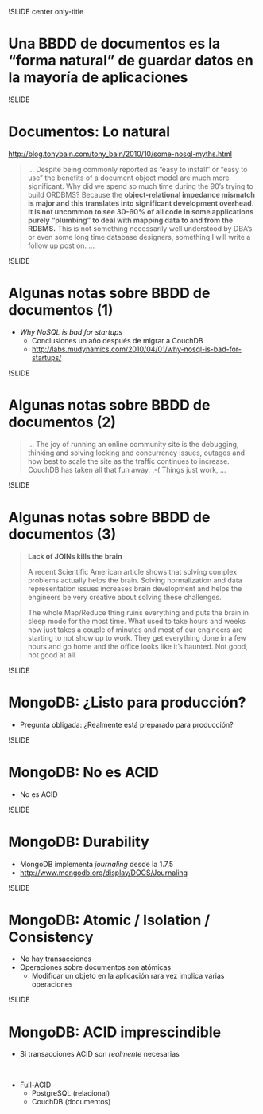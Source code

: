 !SLIDE center only-title

# Una BBDD de documentos es la “forma natural” de guardar datos en la mayoría de aplicaciones #

!SLIDE

# Documentos: Lo natural

http://blog.tonybain.com/tony_bain/2010/10/some-nosql-myths.html

<blockquote class="with-notes">
... Despite being commonly reported as “easy to install” or “easy to use” the
benefits of a document object model are much more significant. Why did we
spend so much time during the 90’s trying to build ORDBMS? Because the
<b>object-relational impedance mismatch is major and this translates into
significant development overhead. It is not uncommon to see 30-60% of all code
in some applications purely “plumbing” to deal with mapping data to and from
the RDBMS.</b> This is not something necessarily well understood by DBA’s or even
some long time database designers, something I will write a follow up post on. ...
</blockquote>

!SLIDE
# Algunas notas sobre BBDD de documentos (1) #

* *Why NoSQL is bad for startups*
  * Conclusiones un año después de migrar a CouchDB
  * http://labs.mudynamics.com/2010/04/01/why-nosql-is-bad-for-startups/


!SLIDE
# Algunas notas sobre BBDD de documentos (2) #

<blockquote class="with-notes">
... The joy of running an online community site is the debugging, thinking and solving locking and concurrency issues, outages and how best to scale the site as the traffic continues to increase. CouchDB has taken all that fun away. :-( Things just work, ...
</blockquote>

!SLIDE
# Algunas notas sobre BBDD de documentos (3) #

<blockquote class="with-notes">
<p><b>Lack of JOINs kills the brain</b></p>

<p>A recent Scientific American article shows that solving complex problems actually helps the brain. Solving normalization and data representation issues increases brain development and helps the engineers be very creative about solving these challenges.</p>

<p>The whole Map/Reduce thing ruins everything and puts the brain in sleep mode for the most time. What used to take hours and weeks now just takes a couple of minutes and most of our engineers are starting to not show up to work. They get everything done in a few hours and go home and the office looks like it’s haunted. Not good, not good at all.</p>
</blockquote>

!SLIDE

# MongoDB: ¿Listo para producción? #

* Pregunta obligada: ¿Realmente está preparado para producción?

!SLIDE

# MongoDB: No es ACID #

* No es ACID

!SLIDE
# MongoDB: Durability #

* MongoDB implementa *journaling* desde la 1.7.5
* http://www.mongodb.org/display/DOCS/Journaling

!SLIDE
# MongoDB: Atomic / Isolation / Consistency #

* No hay transacciones
* Operaciones sobre documentos son atómicas
  * Modificar un objeto en la aplicación rara vez implica varias operaciones

!SLIDE

# MongoDB: ACID imprescindible #

* Si transacciones ACID son *realmente* necesarias

<br>

* Full-ACID
  * PostgreSQL (relacional)
  * CouchDB (documentos)
